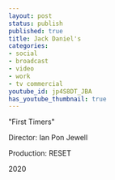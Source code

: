 ```yaml
---
layout: post
status: publish
published: true
title: Jack Daniel's
categories:
- social
- broadcast
- video
- work
- tv commercial
youtube_id: jp4S8DT_JBA
has_youtube_thumbnail: true
---
```

"First Timers"

Director: Ian Pon Jewell

Production: RESET

2020